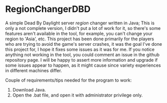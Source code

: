 # RegionChangerDBD
A simple Dead By Daylight server *region* changer written in Java;
This is only a not complete version, I didn't put a lot of work for it, so there's some features aren't available in the tool, for example, you can't change your region to 'Asia', etc.
This project has been done primarily for the players who are trying to avoid the game's server crashes, it was the goal I've done this project for, I hope it fixes some issues as it was for me.
If you notice anything not working in the tool, you could comment an issue in the github repository page. I will be happy to assert more information and upgrade if some issues appear to happen, as it might cause since variety experiences in different machines differ.

Couple of requirements/tips needed for the program to work:
  1. Download Java.
  2. Open the .bat file, and open it with administrator privilege only.

